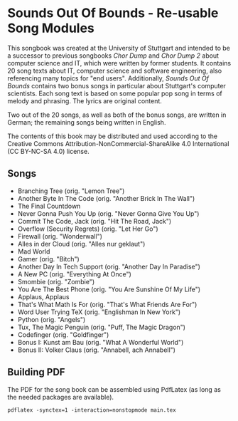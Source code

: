 <!--- # Sounds Out Of Bounds - Wiederverwendbare Liedermodule

Dieses Liederbuch entstand an der Universität Stuttgart als Nachfolger früherer Fachschafts-Liederbücher *Chor Dump* und *Chor Dump 2* zum Thema Informatik und IT.
Es enthält 20 Lieder zum Thema IT, Informatik und Softwaretechnik, und nimmt dabei auch auf viele Themen für "Endanwender" Bezug.
Dazu enthält *Sounds Out Of Bounds* zwei Bonus-Lieder speziell bezogen auf die Informatiker in Stuttgart.
-->

# Sounds Out Of Bounds - Re-usable Song Modules

This songbook was created at the University of Stuttgart and intended to be a successor to previous songbooks *Chor Dump* and *Chor Dump 2* about computer science and IT, which were written by former students.
It contains 20 song texts about IT, computer science and software engineering, also referencing many topics for "end users".
Additionally, *Sounds Out Of Bounds* contains two bonus songs in particular about Stuttgart's computer scientists.
Each song text is based on some popular pop song in terms of melody and phrasing. The lyrics are original content.

Two out of the 20 songs, as well as both of the bonus songs, are written in German; the remaining songs being written in English.

The contents of this book may be distributed and used according to the Creative Commons Attribution-NonCommercial-ShareAlike 4.0 International (CC BY-NC-SA 4.0) license.

## Songs

* Branching Tree (orig. "Lemon Tree")
* Another Byte In The Code (orig. "Another Brick In The Wall")
* The Final Countdown
* Never Gonna Push You Up (orig. "Never Gonna Give You Up")
* Commit The Code, Jack (orig. "Hit The Road, Jack")
* Overflow (Security Regrets) (orig. "Let Her Go")
* Firewall (orig. "Wonderwall")
* Alles in der Cloud (orig. "Alles nur geklaut")
* Mad World
* Gamer (orig. "Bitch")
* Another Day In Tech Support (orig. "Another Day In Paradise")
* A New PC (orig. "Everything At Once")
* Smombie (orig. "Zombie")
* You Are The Best Phone (orig. "You Are Sunshine Of My Life")
* Applaus, Applaus
* That's What Math Is For (orig. "That's What Friends Are For")
* Word User Trying TeX (orig. "Englishman In New York")
* Python (orig. "Angels")
* Tux, The Magic Penguin (orig. "Puff, The Magic Dragon")
* Codefinger (orig. "Goldfinger")
* Bonus I: Kunst am Bau (orig. "What A Wonderful World")
* Bonus II: Volker Claus (orig. "Annabell, ach Annabell")

## Building PDF

The PDF for the song book can be assembled using PdfLatex (as long as the needed packages are available).

`pdflatex -synctex=1 -interaction=nonstopmode main.tex`
